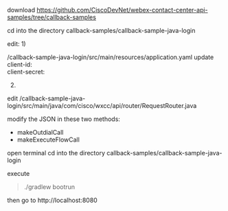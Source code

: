 download 
https://github.com/CiscoDevNet/webex-contact-center-api-samples/tree/callback-samples

cd into the directory callback-samples/callback-sample-java-login

edit:
1)

/callback-sample-java-login/src/main/resources/application.yaml
update
 client-id:  
 client-secret:  

2)

edit /callback-sample-java-login/src/main/java/com/cisco/wxcc/api/router/RequestRouter.java

modify the JSON in these two methods:

* makeOutdialCall
* makeExecuteFlowCall


open terminal
cd into the directory callback-samples/callback-sample-java-login

execute
>./gradlew bootrun

then go to http://localhost:8080